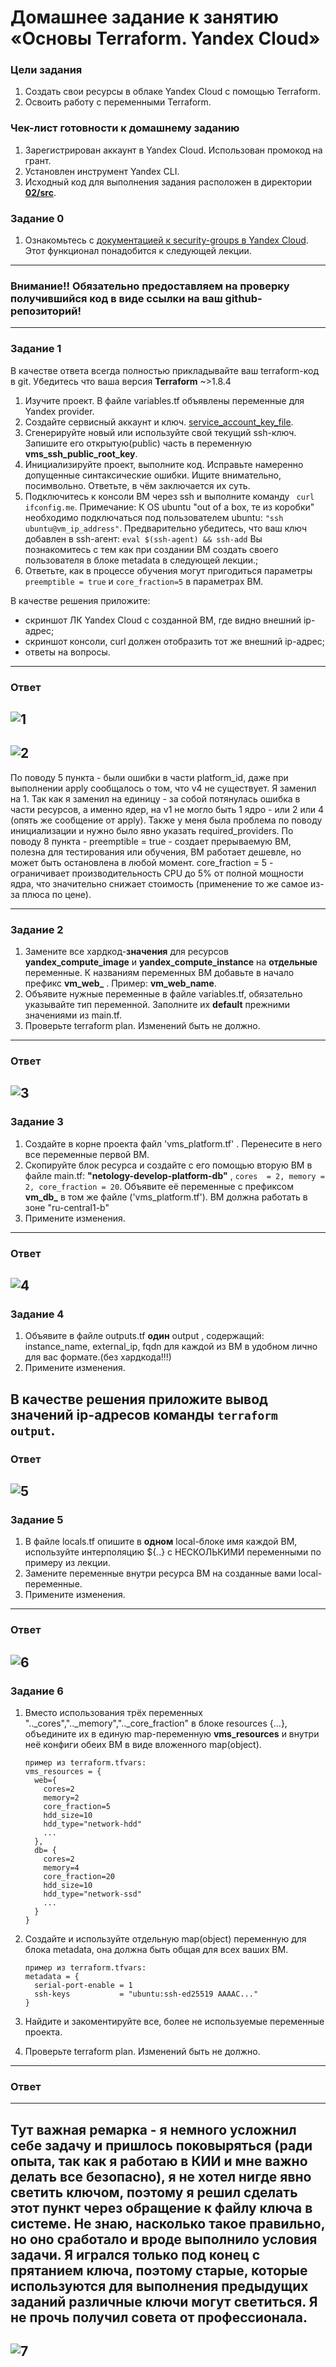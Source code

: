 # Домашнее задание к занятию «Основы Terraform. Yandex Cloud»

### Цели задания

1. Создать свои ресурсы в облаке Yandex Cloud с помощью Terraform.
2. Освоить работу с переменными Terraform.


### Чек-лист готовности к домашнему заданию

1. Зарегистрирован аккаунт в Yandex Cloud. Использован промокод на грант.
2. Установлен инструмент Yandex CLI.
3. Исходный код для выполнения задания расположен в директории [**02/src**](https://github.com/netology-code/ter-homeworks/tree/main/02/src).


### Задание 0

1. Ознакомьтесь с [документацией к security-groups в Yandex Cloud](https://cloud.yandex.ru/docs/vpc/concepts/security-groups?from=int-console-help-center-or-nav). 
Этот функционал понадобится к следующей лекции.

------
### Внимание!! Обязательно предоставляем на проверку получившийся код в виде ссылки на ваш github-репозиторий!
------

### Задание 1
В качестве ответа всегда полностью прикладывайте ваш terraform-код в git.
Убедитесь что ваша версия **Terraform** ~>1.8.4

1. Изучите проект. В файле variables.tf объявлены переменные для Yandex provider.
2. Создайте сервисный аккаунт и ключ. [service_account_key_file](https://terraform-provider.yandexcloud.net).
4. Сгенерируйте новый или используйте свой текущий ssh-ключ. Запишите его открытую(public) часть в переменную **vms_ssh_public_root_key**.
5. Инициализируйте проект, выполните код. Исправьте намеренно допущенные синтаксические ошибки. Ищите внимательно, посимвольно. Ответьте, в чём заключается их суть.
6. Подключитесь к консоли ВМ через ssh и выполните команду ``` curl ifconfig.me```.
Примечание: К OS ubuntu "out of a box, те из коробки" необходимо подключаться под пользователем ubuntu: ```"ssh ubuntu@vm_ip_address"```. Предварительно убедитесь, что ваш ключ добавлен в ssh-агент: ```eval $(ssh-agent) && ssh-add``` Вы познакомитесь с тем как при создании ВМ создать своего пользователя в блоке metadata в следующей лекции.;
8. Ответьте, как в процессе обучения могут пригодиться параметры ```preemptible = true``` и ```core_fraction=5``` в параметрах ВМ.

В качестве решения приложите:

- скриншот ЛК Yandex Cloud с созданной ВМ, где видно внешний ip-адрес;
- скриншот консоли, curl должен отобразить тот же внешний ip-адрес;
- ответы на вопросы.
------
### Ответ

![1](https://github.com/Takarigua/terraform2/blob/da49887184921355c89454b48ab442a68a446b56/screen/1.png)
------
![2](https://github.com/Takarigua/terraform2/blob/da49887184921355c89454b48ab442a68a446b56/screen/2.png)
------
По поводу 5 пункта - были ошибки в части platform_id, даже при выполнении apply сообщалось о том, что v4 не существует. Я заменил на 1. Так как я заменил на единицу - за собой потянулась ошибка в части ресурсов, а именно ядер, на v1 не могло быть 1 ядро - или 2 или 4 (опять же сообщение от apply). Также у меня была проблема по поводу инициализации и нужно было явно указать required_providers.
По поводу 8 пункта - preemptible = true - создает прерываемую ВМ, полезна для тестирования или обучения, ВМ работает дешевле, но может быть остановлена в любой момент. core_fraction = 5 - ограничивает производительность CPU до 5% от полной мощности ядра, что значительно снижает стоимость (применение то же самое из-за плюса по цене).


------
### Задание 2

1. Замените все хардкод-**значения** для ресурсов **yandex_compute_image** и **yandex_compute_instance** на **отдельные** переменные. К названиям переменных ВМ добавьте в начало префикс **vm_web_** .  Пример: **vm_web_name**.
2. Объявите нужные переменные в файле variables.tf, обязательно указывайте тип переменной. Заполните их **default** прежними значениями из main.tf. 
3. Проверьте terraform plan. Изменений быть не должно. 
------
### Ответ

![3](https://github.com/Takarigua/terraform2/blob/85b1c538bb97a125ac53048e5d55c04319322f35/screen/3.png)
------
### Задание 3

1. Создайте в корне проекта файл 'vms_platform.tf' . Перенесите в него все переменные первой ВМ.
2. Скопируйте блок ресурса и создайте с его помощью вторую ВМ в файле main.tf: **"netology-develop-platform-db"** ,  ```cores  = 2, memory = 2, core_fraction = 20```. Объявите её переменные с префиксом **vm_db_** в том же файле ('vms_platform.tf').  ВМ должна работать в зоне "ru-central1-b"
3. Примените изменения.
------
### Ответ

![4](https://github.com/Takarigua/terraform2/blob/85b1c538bb97a125ac53048e5d55c04319322f35/screen/4.png)
------
### Задание 4

1. Объявите в файле outputs.tf **один** output , содержащий: instance_name, external_ip, fqdn для каждой из ВМ в удобном лично для вас формате.(без хардкода!!!)
2. Примените изменения.

В качестве решения приложите вывод значений ip-адресов команды ```terraform output```.
------
### Ответ

![5](https://github.com/Takarigua/terraform2/blob/85b1c538bb97a125ac53048e5d55c04319322f35/screen/5.png)
------
### Задание 5

1. В файле locals.tf опишите в **одном** local-блоке имя каждой ВМ, используйте интерполяцию ${..} с НЕСКОЛЬКИМИ переменными по примеру из лекции.
2. Замените переменные внутри ресурса ВМ на созданные вами local-переменные.
3. Примените изменения.
------
### Ответ

![6](https://github.com/Takarigua/terraform2/blob/85b1c538bb97a125ac53048e5d55c04319322f35/screen/6.png)
------

### Задание 6

1. Вместо использования трёх переменных  ".._cores",".._memory",".._core_fraction" в блоке  resources {...}, объедините их в единую map-переменную **vms_resources** и  внутри неё конфиги обеих ВМ в виде вложенного map(object).  
   ```
   пример из terraform.tfvars:
   vms_resources = {
     web={
       cores=2
       memory=2
       core_fraction=5
       hdd_size=10
       hdd_type="network-hdd"
       ...
     },
     db= {
       cores=2
       memory=4
       core_fraction=20
       hdd_size=10
       hdd_type="network-ssd"
       ...
     }
   }
   ```
3. Создайте и используйте отдельную map(object) переменную для блока metadata, она должна быть общая для всех ваших ВМ.
   ```
   пример из terraform.tfvars:
   metadata = {
     serial-port-enable = 1
     ssh-keys           = "ubuntu:ssh-ed25519 AAAAC..."
   }
   ```  
  
5. Найдите и закоментируйте все, более не используемые переменные проекта.
6. Проверьте terraform plan. Изменений быть не должно.
------
### Ответ
------
Тут важная ремарка - я немного усложнил себе задачу и пришлось поковыряться (ради опыта, так как я работаю в КИИ и мне важно делать все безопасно), я не хотел нигде явно светить ключом, поэтому я решил сделать этот пункт через обращение к файлу ключа в системе. Не знаю, насколько такое правильно, но оно сработало и вроде выполнило условия задачи. Я игрался только под конец с прятанием ключа, поэтому старые, которые используются для выполнения предыдущих заданий различные ключи могут светиться. Я не прочь получил совета от профессионала.
------
![7](https://github.com/Takarigua/terraform2/blob/2f8c97ab2cc88cfecd933f0f44fec0a4bfb42dfa/screen/7.png)
------
